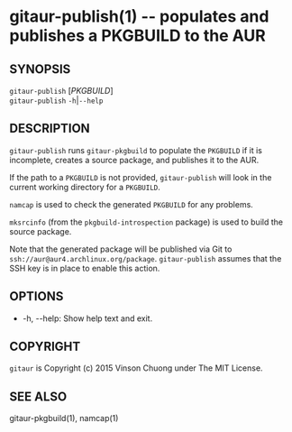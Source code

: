 # gitaur-publish(1) -- populates and publishes a PKGBUILD to the AUR

## SYNOPSIS
`gitaur-publish` [_PKGBUILD_]<br>
`gitaur-publish` `-h`|`--help`<br>

## DESCRIPTION
`gitaur-publish` runs `gitaur-pkgbuild` to populate the `PKGBUILD` if it is
incomplete, creates a source package, and publishes it to the AUR.

If the path to a `PKGBUILD` is not provided, `gitaur-publish` will look in the
current working directory for a `PKGBUILD`.

`namcap` is used to check the generated `PKGBUILD` for any problems.

`mksrcinfo` (from the `pkgbuild-introspection` package) is used to build the
source package.

Note that the generated package will be published via Git to
`ssh://aur@aur4.archlinux.org/package`. `gitaur-publish` assumes that the SSH
key is in place to enable this action.

## OPTIONS
* -h, --help:
  Show help text and exit.

## COPYRIGHT
`gitaur` is Copyright (c) 2015 Vinson Chuong under The MIT License.

## SEE ALSO
gitaur-pkgbuild(1), namcap(1)
